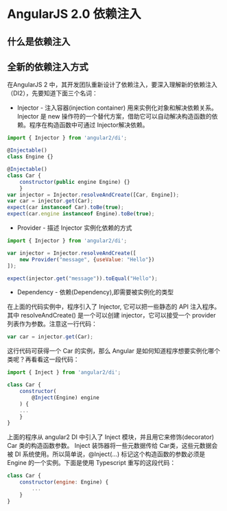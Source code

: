 # AngularJS 2.0 依赖注入

## 什么是依赖注入

## 全新的依赖注入方式
在AngularJS 2 中，其开发团队重新设计了依赖注入，要深入理解新的依赖注入（DI2），先要知道下面三个名词：

* Injector - 注入容器(injection container) 用来实例化对象和解决依赖关系。Injector 是 new 操作符的一个替代方案，借助它可以自动解决构造函数的依赖。程序在构造函数中可通过 Injector解决依赖。

```javascript
import { Injector } from 'angular2/di';

@Injectable()
class Engine {}

@Injectable()
class Car {
    constructor(public engine Engine) {}
    }
var injector = Injector.resolveAndCreate([Car, Engine]);
var car = injector.get(Car);
expect(car instanceof Car).toBe(true);
expect(car.engine instanceof Engine).toBe(true);
```

* Provider - 描述 Injector 实例化依赖的方式

```javascript
import { Injector } from 'angular2/di';

var injector = Injector.resolveAndCreate([
    new Provider("message", {useValue: "Hello"})
]);

expect(injector.get("message")).toEqual("Hello");
```

* Dependency - 依赖(Dependency),即需要被实例化的类型

在上面的代码实例中，程序引入了 Injector, 它可以把一些静态的 API 注入程序。其中 resolveAndCreate() 是一个可以创建 injector，它可以接受一个 provider 列表作为参数。注意这一行代码：

```javascript
var car = injector.get(Car);
```

这行代码可获得一个 Car 的实例，那么 Angular 是如何知道程序想要实例化哪个类呢？再看看这一段代码：

```javascript
import { Inject } from 'angular2/di';

class Car {
    constructor(
        @Inject(Engine) engine
    ) {
    ...
    }
}
```

上面的程序从 angular2 DI 中引入了 Inject 模块，并且用它来修饰(decorator) Car 类的构造函数参数。 Inject 装饰器将一些元数据传给 Car类，这些元数据会被 DI 系统使用。所以简单说，@Inject(...) 标记这个构造函数的参数必须是 Engine 的一个实例。下面是使用 Typescript 重写的这段代码：

```javascript
class Car {
    constructor(engine: Engine) {
        ...
    }
}
```
